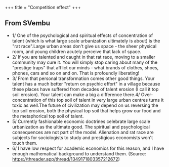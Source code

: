 +++
title = "Competition effect"
+++

## From SVembu
- 1/ One of the psychological and spiritual effects of concentration of talent (which is what large scale urbanization ultimately is about) is the "rat race".Large urban areas don't give us space - the sheer physical room, and young children acutely perceive that lack of space.
- 2/ If you are talented and caught in that rat race, moving to a smaller community may cure it. You will simply stop caring about many of the "prestige traps" that afflict our minds - what brands of clothes, shoes, phones, cars and so on and on. That is profoundly liberating!
- 3/ From that personal transformation comes other good things. Your talent has a much better "return on psychic effort" in a village because these places have suffered from decades of talent erosion (I call it top soil erosion). Your talent can make a big a difference there.4/ Over-concentration of this top soil of talent in very large urban centres turns it toxic as well.The future of civilization may depend on us reversing the top soil erosion, both the physical top soil that helps grow our food and the metaphorical top soil of talent.
- 5/ Currently fashionable economic doctrines celebrate large scale urbanization as the ultimate good. The spiritual and psychological consequences are not part of the model. Alienation and rat race are subjects for sociologists to study and prestigious economists won't touch them.
- 6/ I have low respect for academic economics for this reason, and I have enough mathematical background to understand them. (Source: https://threader.app/thread/1349171803357212672)